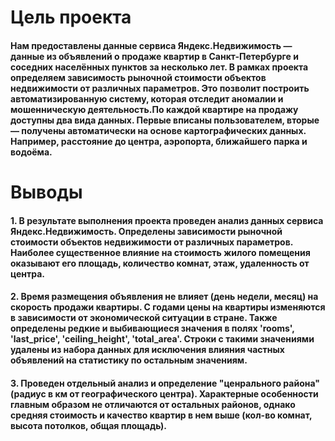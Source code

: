 # __Цель проекта__

#### Нам предоставлены данные сервиса Яндекс.Недвижимость — данные из объявлений о продаже квартир в Санкт-Петербурге и соседних населённых пунктов за несколько лет. В рамках проекта определяем зависимость рыночной стоимости объектов недвижимости от различных параметров. Это позволит построить автоматизированную систему, которая отследит аномалии и мошенническую деятельность.По каждой квартире на продажу доступны два вида данных. Первые вписаны пользователем, вторые — получены автоматически на основе картографических данных. Например, расстояние до центра, аэропорта, ближайшего парка и водоёма.

# __Выводы__

#### 1. В результате выполнения проекта проведен анализ данных сервиса Яндекс.Недвижимость.  Определены зависимости рыночной стоимости объектов недвижимости от различных параметров. Наиболее существенное влияние на стоимость жилого помещения оказывают его площадь, количество комнат, этаж, удаленность от центра. 
#### 2. Время размещения объявления не влияет (день недели, месяц) на скорость продажи квартиры. С годами цены на квартиры изменяются в зависимости от экономической ситуации в стране. Также определены редкие и выбивающиеся значения в полях 'rooms', 'last_price', 'ceiling_height', 'total_area'. Строки с такими значениями удалены из набора данных для исключения влияния частных объявлений на статистику по остальным значениям. 
#### 3. Проведен отдельный анализ и определение "ценрального района" (радиус в км от географического центра). Характерные особенности главным образом не отличаются от остальных районов, однако средняя стоимость и качество квартир в нем выше (кол-во комнат, высота потолков, общая площадь).
